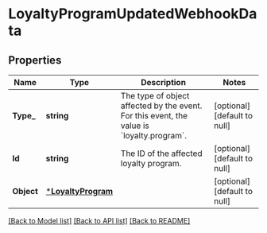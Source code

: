 # LoyaltyProgramUpdatedWebhookData

## Properties
Name | Type | Description | Notes
------------ | ------------- | ------------- | -------------
**Type_** | **string** | The type of object affected by the event. For this event, the value is &#x60;loyalty.program&#x60;. | [optional] [default to null]
**Id** | **string** | The ID of the affected loyalty program. | [optional] [default to null]
**Object** | [***LoyaltyProgram**](LoyaltyProgram.md) |  | [optional] [default to null]

[[Back to Model list]](../README.md#documentation-for-models) [[Back to API list]](../README.md#documentation-for-api-endpoints) [[Back to README]](../README.md)

